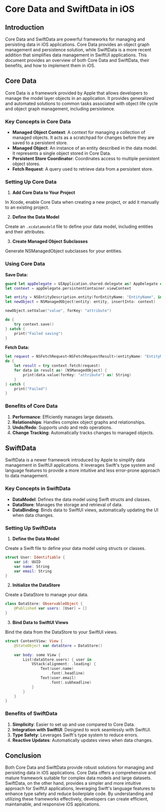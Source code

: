 
# Core Data and SwiftData in iOS

## **Introduction**

Core Data and SwiftData are powerful frameworks for managing and persisting data in iOS applications. Core Data provides an object graph management and persistence solution, while SwiftData is a more recent addition that simplifies data management in SwiftUI applications. This document provides an overview of both Core Data and SwiftData, their benefits, and how to implement them in iOS.

## **Core Data**

Core Data is a framework provided by Apple that allows developers to manage the model layer objects in an application. It provides generalized and automated solutions to common tasks associated with object life cycle and object graph management, including persistence.

### **Key Concepts in Core Data**

- **Managed Object Context**: A context for managing a collection of managed objects. It acts as a scratchpad for changes before they are saved to a persistent store.
- **Managed Object**: An instance of an entity described in the data model. It represents a single object stored in Core Data.
- **Persistent Store Coordinator**: Coordinates access to multiple persistent object stores.
- **Fetch Request**: A query used to retrieve data from a persistent store.

### **Setting Up Core Data**

1. **Add Core Data to Your Project**

In Xcode, enable Core Data when creating a new project, or add it manually to an existing project.

2. **Define the Data Model**

Create an `.xcdatamodeld` file to define your data model, including entities and their attributes.

3. **Create Managed Object Subclasses**

Generate NSManagedObject subclasses for your entities.

### **Using Core Data**

**Save Data:**

```swift
guard let appDelegate = UIApplication.shared.delegate as? AppDelegate else { return }
let context = appDelegate.persistentContainer.viewContext

let entity = NSEntityDescription.entity(forEntityName: "EntityName", in: context)!
let newObject = NSManagedObject(entity: entity, insertInto: context)

newObject.setValue("value", forKey: "attribute")

do {
    try context.save()
} catch {
    print("Failed saving")
}
```

**Fetch Data:**

```swift
let request = NSFetchRequest<NSFetchRequestResult>(entityName: "EntityName")
do {
    let result = try context.fetch(request)
    for data in result as! [NSManagedObject] {
        print(data.value(forKey: "attribute") as! String)
    }
} catch {
    print("Failed")
}
```

### **Benefits of Core Data**

1. **Performance**: Efficiently manages large datasets.
2. **Relationships**: Handles complex object graphs and relationships.
3. **Undo/Redo**: Supports undo and redo operations.
4. **Change Tracking**: Automatically tracks changes to managed objects.

## **SwiftData**

SwiftData is a newer framework introduced by Apple to simplify data management in SwiftUI applications. It leverages Swift's type system and language features to provide a more intuitive and less error-prone approach to data management.

### **Key Concepts in SwiftData**

- **DataModel**: Defines the data model using Swift structs and classes.
- **DataStore**: Manages the storage and retrieval of data.
- **DataBinding**: Binds data to SwiftUI views, automatically updating the UI when data changes.

### **Setting Up SwiftData**

1. **Define the Data Model**

Create a Swift file to define your data model using structs or classes.

```swift
struct User: Identifiable {
    var id: UUID
    var name: String
    var email: String
}
```

2. **Initialize the DataStore**

Create a DataStore to manage your data.

```swift
class DataStore: ObservableObject {
    @Published var users: [User] = []
}
```

3. **Bind Data to SwiftUI Views**

Bind the data from the DataStore to your SwiftUI views.

```swift
struct ContentView: View {
    @StateObject var dataStore = DataStore()
    
    var body: some View {
        List(dataStore.users) { user in
            VStack(alignment: .leading) {
                Text(user.name)
                    .font(.headline)
                Text(user.email)
                    .font(.subheadline)
            }
        }
    }
}
```

### **Benefits of SwiftData**

1. **Simplicity**: Easier to set up and use compared to Core Data.
2. **Integration with SwiftUI**: Designed to work seamlessly with SwiftUI.
3. **Type Safety**: Leverages Swift's type system to reduce errors.
4. **Reactive Updates**: Automatically updates views when data changes.

## **Conclusion**

Both Core Data and SwiftData provide robust solutions for managing and persisting data in iOS applications. Core Data offers a comprehensive and mature framework suitable for complex data models and large datasets. SwiftData, on the other hand, provides a simpler and more intuitive approach for SwiftUI applications, leveraging Swift's language features to enhance type safety and reduce boilerplate code. By understanding and utilizing these frameworks effectively, developers can create efficient, maintainable, and responsive iOS applications.
